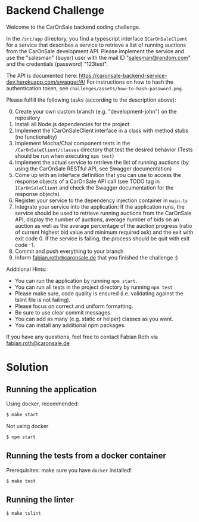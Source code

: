# Backend Challenge

Welcome to the CarOnSale backend coding challenge.

In the `/src/app` directory, you find a typescript interface `ICarOnSaleClient` for a service that describes a service to retrieve a list of running auctions from the CarOnSale development API.
Please implement the service and use the "salesman" (buyer) user with the mail ID "salesman@random.com" and the credentials (password) "123test".

The API is documented here: https://caronsale-backend-service-dev.herokuapp.com/swagger/#/
For instructions on how to hash the authentication token, see ``challenges/assets/how-to-hash-password.png``.

Please fulfill the following tasks (according to the description above):

0. Create your own custom branch (e.g. "development-john") on the repository
1. Install all Node.js dependencies for the project
2. Implement the ICarOnSaleClient interface in a class with method stubs (no functionality) 
3. Implement Mocha/Chai component tests in the ``/CarOnSaleClient/classes`` directory that test the desired behavior (Tests should be run when executing ``npm test``)
4. Implement the actual service to retrieve the list of running auctions (by using the CarOnSale RESTful API, see Swagger documentation)
5. Come up with an interface definition that you can use to access the response objects of a CarOnSale API call (see TODO tag in `ICarOnSaleClient` and check the Swagger documentation for the response objects).
6. Register your service to the dependency injection container in ``main.ts``
7. Integrate your service into the application: If the application runs, the service should be used to retrieve running auctions from the CarOnSale API, display the number of auctions, average number of bids on an auction as well as the average percentage of the auction progress (ratio of current highest bid value and minimum required ask) and the exit with exit code 0. If the service is failing, the process should be quit with exit code -1.
8. Commit and push everything to your branch
9. Inform fabian.roth@caronsale.de that you finished the challenge :)

Additional Hints:

 * You can run the application by running ``npm start``.
 * You can run all tests in the project directory by running ``npm test``
 * Please make sure, code quality is ensured (i.e. validating against the tslint file is not failing).
 * Please focus on correct and uniform formatting.
 * Be sure to use clear commit messages.
 * You can add as many (e.g. static or helper) classes as you want.
 * You can install any additional npm packages.
 
If you have any questions, feel free to contact Fabian Roth via fabian.roth@caronsale.de
 
# Solution


## Running the application
Using docker, recommended:
```bash 
$ make start
```

Not using docker
```bash
$ npm start
```

## Running the tests from a docker container
Prerequisites: make sure you have `docker` installed!

```bash
$ make test
```

## Running the linter
```bash
$ make tslint
```